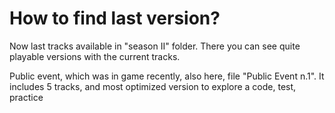 # How to find last version?

Now last tracks available in "season II" folder. There you can see quite playable versions with the current tracks. 

Public event, which was in game recently, also here, file "Public Event n.1". It includes 5 tracks, and most optimized version to explore a code, test, practice
